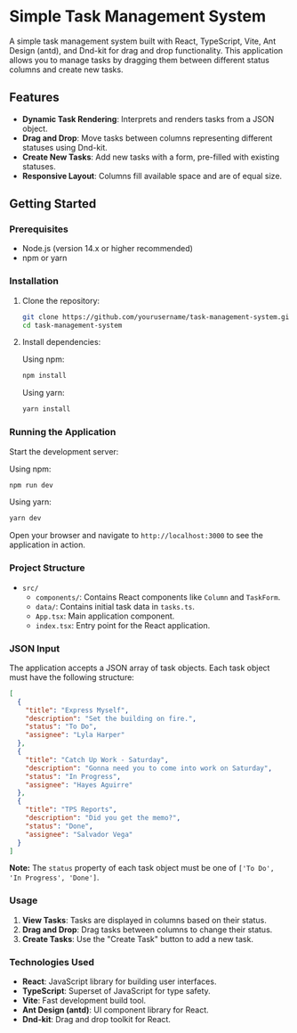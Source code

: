 # Simple Task Management System

A simple task management system built with React, TypeScript, Vite, Ant Design (antd), and Dnd-kit for drag and drop functionality. This application allows you to manage tasks by dragging them between different status columns and create new tasks.

## Features

- **Dynamic Task Rendering**: Interprets and renders tasks from a JSON object.
- **Drag and Drop**: Move tasks between columns representing different statuses using Dnd-kit.
- **Create New Tasks**: Add new tasks with a form, pre-filled with existing statuses.
- **Responsive Layout**: Columns fill available space and are of equal size.

## Getting Started

### Prerequisites

- Node.js (version 14.x or higher recommended)
- npm or yarn

### Installation

1. Clone the repository:

   ```bash
   git clone https://github.com/yourusername/task-management-system.git
   cd task-management-system
   ```

2. Install dependencies:

   Using npm:

   ```bash
   npm install
   ```

   Using yarn:

   ```bash
   yarn install
   ```

### Running the Application

Start the development server:

Using npm:

```bash
npm run dev
```

Using yarn:

```bash
yarn dev
```

Open your browser and navigate to `http://localhost:3000` to see the application in action.

### Project Structure

- `src/`
  - `components/`: Contains React components like `Column` and `TaskForm`.
  - `data/`: Contains initial task data in `tasks.ts`.
  - `App.tsx`: Main application component.
  - `index.tsx`: Entry point for the React application.

### JSON Input

The application accepts a JSON array of task objects. Each task object must have the following structure:

```json
[
  {
    "title": "Express Myself",
    "description": "Set the building on fire.",
    "status": "To Do",
    "assignee": "Lyla Harper"
  },
  {
    "title": "Catch Up Work - Saturday",
    "description": "Gonna need you to come into work on Saturday",
    "status": "In Progress",
    "assignee": "Hayes Aguirre"
  },
  {
    "title": "TPS Reports",
    "description": "Did you get the memo?",
    "status": "Done",
    "assignee": "Salvador Vega"
  }
]
```

**Note:** The `status` property of each task object must be one of `['To Do', 'In Progress', 'Done']`.

### Usage

1. **View Tasks**: Tasks are displayed in columns based on their status.
2. **Drag and Drop**: Drag tasks between columns to change their status.
3. **Create Tasks**: Use the "Create Task" button to add a new task.

### Technologies Used

- **React**: JavaScript library for building user interfaces.
- **TypeScript**: Superset of JavaScript for type safety.
- **Vite**: Fast development build tool.
- **Ant Design (antd)**: UI component library for React.
- **Dnd-kit**: Drag and drop toolkit for React.
